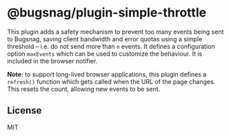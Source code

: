 # @bugsnag/plugin-simple-throttle

This plugin adds a safety mechanism to prevent too many events being sent to Bugsnag, saving client bandwidth and error quotas using a simple threshold – i.e. do not send more than `n` events. It defines a configuration option `maxEvents` which can be used to customize the behaviour. It is included in the browser notifier.

**Note:** to support long-lived browser applications, this plugin defines a `refresh()` function which gets called when the URL of the page changes. This resets the count, allowing new events to be sent.

## License
MIT
